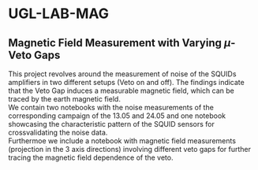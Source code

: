 # UGL-LAB-MAG

## Magnetic Field Measurement with Varying $\mu$-Veto Gaps

This project revolves around the measurement of noise of the SQUIDs amplifiers in two different setups (Veto on and off). The findings indicate that the Veto Gap induces a measurable magnetic field, which can be traced by the earth magnetic field.
<br>We contain two notebooks with the noise measurements of the corresponding campaign of the 13.05 and 24.05 and one notebook showcasing the characteristic pattern of the SQUID sensors for crossvalidating the noise data.
<br>Furthermoe we include a notebook with magnetic field measurements (projection in the 3 axis directions) involving different veto gaps for further tracing the magnetic field dependence of the veto.